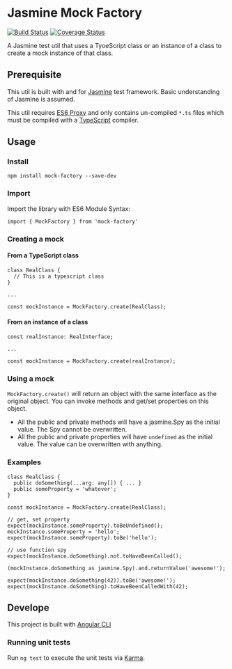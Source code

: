 # Jasmine Mock Factory

[![Build Status](https://api.travis-ci.org/henrysun918/jasmine-mock-factory.svg?branch=master)](https://travis-ci.org/henrysun918/jasmine-mock-factory) [![Coverage Status](https://coveralls.io/repos/github/henrysun918/jasmine-mock-factory/badge.svg?branch=master)](https://coveralls.io/github/henrysun918/jasmine-mock-factory?branch=master)

A Jasmine test util that uses a TyoeScript class or an instance of a class to create a mock instance of that class.

## Prerequisite

This util is built with and for [Jasmine](https://jasmine.github.io/) test framework. Basic understanding of Jasmine is assumed.

This util requires [ES6 Proxy](https://developer.mozilla.org/en-US/docs/Web/JavaScript/Reference/Global_Objects/Proxy) and only contains un-compiled `*.ts` files which must be compiled with a [TypeScript](https://www.typescriptlang.org/) compiler.



## Usage
### Install
`npm install mock-factory --save-dev`

### Import
Import the library with ES6 Module Syntax:
```
import { MockFactory } from 'mock-factory'
```

### Creating a mock

#### From a TypeScript class
```
class RealClass {
  // This is a typescript class
}

...

const mockInstance = MockFactory.create(RealClass);
```

#### From an instance of a class
```
const realInstance: RealInterface;

...

const mockInstance = MockFactory.create(realInstance);
```

### Using a mock
`MockFactory.create()` will return an object with the same interface as the original object. You can invoke methods and get/set properties on this object. 

 * All the public and private methods will have a jasmine.Spy as the initial value. The Spy cannot be overwritten.
 * All the public and private properties will have `undefined` as the initial value. The value can be overwritten with anything.
 
### Examples
```
class RealClass {
  public doSomething(...arg: any[]) { ... }
  public someProperty = 'whatever';
}

const mockInstance = MockFactory.create(RealClass);

// get, set property
expect(mockInstance.someProperty).toBeUndefined();
mockInstance.someProperty = 'hello';
expect(mockInstance.someProperty).toBe('hello');

// use function spy
expect(mockInstance.doSomething).not.toHaveBeenCalled();

(mockInstance.doSomething as jasmine.Spy).and.returnValue('awesome!');

expect(mockInstance.doSomething(42)).toBe('awesome!');
expect(mockInstance.doSomething).toHaveBeenCalledWith(42);
```

## Develope
This project is built with [Angular CLI](https://cli.angular.io/)

### Running unit tests
Run `ng test` to execute the unit tests via [Karma](https://karma-runner.github.io).
